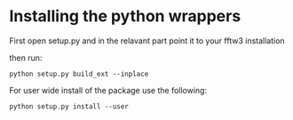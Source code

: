 # Installing the python wrappers

First open setup.py and in the relavant part point it to your fftw3 installation

then run:
```
python setup.py build_ext --inplace
```

For user wide install of the package use the following:
```
python setup.py install --user
```
